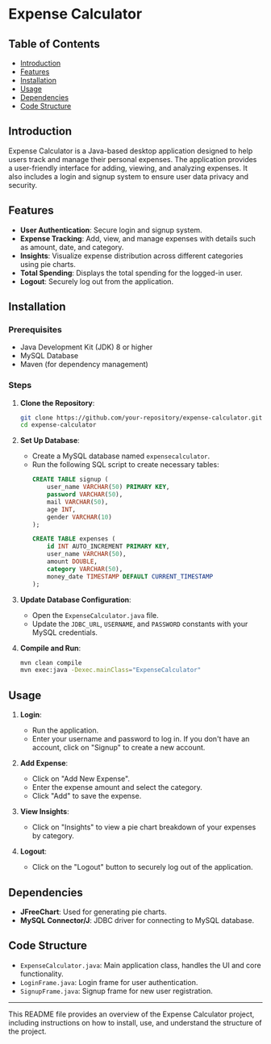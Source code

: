 # Expense Calculator

## Table of Contents

- [Introduction](#introduction)
- [Features](#features)
- [Installation](#installation)
- [Usage](#usage)
- [Dependencies](#dependencies)
- [Code Structure](#code-structure)

## Introduction

Expense Calculator is a Java-based desktop application designed to help users track and manage their personal expenses. The application provides a user-friendly interface for adding, viewing, and analyzing expenses. It also includes a login and signup system to ensure user data privacy and security.

## Features

- **User Authentication**: Secure login and signup system.
- **Expense Tracking**: Add, view, and manage expenses with details such as amount, date, and category.
- **Insights**: Visualize expense distribution across different categories using pie charts.
- **Total Spending**: Displays the total spending for the logged-in user.
- **Logout**: Securely log out from the application.

## Installation

### Prerequisites

- Java Development Kit (JDK) 8 or higher
- MySQL Database
- Maven (for dependency management)

### Steps

1. **Clone the Repository**:
   ```bash
   git clone https://github.com/your-repository/expense-calculator.git
   cd expense-calculator
   ```

2. **Set Up Database**:
   - Create a MySQL database named `expensecalculator`.
   - Run the following SQL script to create necessary tables:
     ```sql
     CREATE TABLE signup (
         user_name VARCHAR(50) PRIMARY KEY,
         password VARCHAR(50),
         mail VARCHAR(50),
         age INT,
         gender VARCHAR(10)
     );

     CREATE TABLE expenses (
         id INT AUTO_INCREMENT PRIMARY KEY,
         user_name VARCHAR(50),
         amount DOUBLE,
         category VARCHAR(50),
         money_date TIMESTAMP DEFAULT CURRENT_TIMESTAMP
     );
     ```

3. **Update Database Configuration**:
   - Open the `ExpenseCalculator.java` file.
   - Update the `JDBC_URL`, `USERNAME`, and `PASSWORD` constants with your MySQL credentials.

4. **Compile and Run**:
   ```bash
   mvn clean compile
   mvn exec:java -Dexec.mainClass="ExpenseCalculator"
   ```

## Usage

1. **Login**:
   - Run the application.
   - Enter your username and password to log in. If you don't have an account, click on "Signup" to create a new account.

2. **Add Expense**:
   - Click on "Add New Expense".
   - Enter the expense amount and select the category.
   - Click "Add" to save the expense.

3. **View Insights**:
   - Click on "Insights" to view a pie chart breakdown of your expenses by category.

4. **Logout**:
   - Click on the "Logout" button to securely log out of the application.

## Dependencies

- **JFreeChart**: Used for generating pie charts.
- **MySQL Connector/J**: JDBC driver for connecting to MySQL database.

## Code Structure

- `ExpenseCalculator.java`: Main application class, handles the UI and core functionality.
- `LoginFrame.java`: Login frame for user authentication.
- `SignupFrame.java`: Signup frame for new user registration.

---

This README file provides an overview of the Expense Calculator project, including instructions on how to install, use, and understand the structure of the project.
